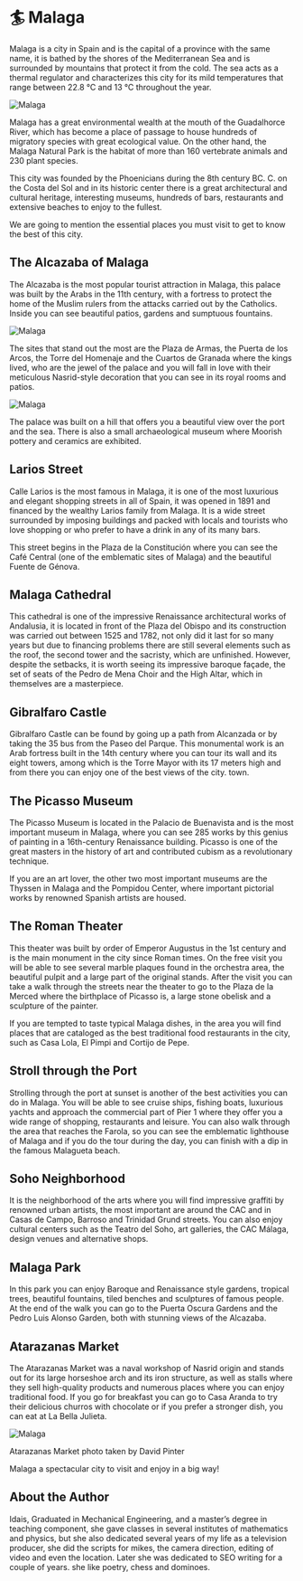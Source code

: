 # 🏄 Malaga

Malaga is a city in Spain and is the capital of a province with the same name, it is bathed by the shores of the Mediterranean Sea and is surrounded by mountains that protect it from the cold. The sea acts as a thermal regulator and characterizes this city for its mild temperatures that range between 22.8 °C and 13 °C throughout the year.

![Malaga](_static/images/malaga/malaga_1.jpg)

Malaga has a great environmental wealth at the mouth of the Guadalhorce River, which has become a place of passage to house hundreds of migratory species with great ecological value. On the other hand, the Malaga Natural Park is the habitat of more than 160 vertebrate animals and 230 plant species.

This city was founded by the Phoenicians during the 8th century BC. C. on the Costa del Sol and in its historic center there is a great architectural and cultural heritage, interesting museums, hundreds of bars, restaurants and extensive beaches to enjoy to the fullest.

We are going to mention the essential places you must visit to get to know the best of this city.

## The Alcazaba of Malaga

The Alcazaba is the most popular tourist attraction in Malaga, this palace was built by the Arabs in the 11th century, with a fortress to protect the home of the Muslim rulers from the attacks carried out by the Catholics. Inside you can see beautiful patios, gardens and sumptuous fountains.

![Malaga](_static/images/malaga/malaga_2.jpg)

The sites that stand out the most are the Plaza de Armas, the Puerta de los Arcos, the Torre del Homenaje and the Cuartos de Granada where the kings lived, who are the jewel of the palace and you will fall in love with their meticulous Nasrid-style decoration that you can see in its royal rooms and patios.

![Malaga](_static/images/malaga/malaga_3.jpg)

The palace was built on a hill that offers you a beautiful view over the port and the sea. There is also a small archaeological museum where Moorish pottery and ceramics are exhibited.

## Larios Street

Calle Larios is the most famous in Malaga, it is one of the most luxurious and elegant shopping streets in all of Spain, it was opened in 1891 and financed by the wealthy Larios family from Malaga. It is a wide street surrounded by imposing buildings and packed with locals and tourists who love shopping or who prefer to have a drink in any of its many bars.

This street begins in the Plaza de la Constitución where you can see the Café Central (one of the emblematic sites of Malaga) and the beautiful Fuente de Génova.

## Malaga Cathedral

This cathedral is one of the impressive Renaissance architectural works of Andalusia, it is located in front of the Plaza del Obispo and its construction was carried out between 1525 and 1782, not only did it last for so many years but due to financing problems there are still several elements such as the roof, the second tower and the sacristy, which are unfinished. However, despite the setbacks, it is worth seeing its impressive baroque façade, the set of seats of the Pedro de Mena Choir and the High Altar, which in themselves are a masterpiece.

## Gibralfaro Castle

Gibralfaro Castle can be found by going up a path from Alcanzada or by taking the 35 bus from the Paseo del Parque. This monumental work is an Arab fortress built in the 14th century where you can tour its wall and its eight towers, among which is the Torre Mayor with its 17 meters high and from there you can enjoy one of the best views of the city. town.

## The Picasso Museum

The Picasso Museum is located in the Palacio de Buenavista and is the most important museum in Malaga, where you can see 285 works by this genius of painting in a 16th-century Renaissance building. Picasso is one of the great masters in the history of art and contributed cubism as a revolutionary technique.

If you are an art lover, the other two most important museums are the Thyssen in Malaga and the Pompidou Center, where important pictorial works by renowned Spanish artists are housed.

## The Roman Theater

This theater was built by order of Emperor Augustus in the 1st century and is the main monument in the city since Roman times. On the free visit you will be able to see several marble plaques found in the orchestra area, the beautiful pulpit and a large part of the original stands. After the visit you can take a walk through the streets near the theater to go to the Plaza de la Merced where the birthplace of Picasso is, a large stone obelisk and a sculpture of the painter.

If you are tempted to taste typical Malaga dishes, in the area you will find places that are cataloged as the best traditional food restaurants in the city, such as Casa Lola, El Pimpi and Cortijo de Pepe.

## Stroll through the Port

Strolling through the port at sunset is another of the best activities you can do in Malaga. You will be able to see cruise ships, fishing boats, luxurious yachts and approach the commercial part of Pier 1 where they offer you a wide range of shopping, restaurants and leisure. You can also walk through the area that reaches the Farola, so you can see the emblematic lighthouse of Malaga and if you do the tour during the day, you can finish with a dip in the famous Malagueta beach.

## Soho Neighborhood

It is the neighborhood of the arts where you will find impressive graffiti by renowned urban artists, the most important are around the CAC and in Casas de Campo, Barroso and Trinidad Grund streets. You can also enjoy cultural centers such as the Teatro del Soho, art galleries, the CAC Málaga, design venues and alternative shops.

## Malaga Park

In this park you can enjoy Baroque and Renaissance style gardens, tropical trees, beautiful fountains, tiled benches and sculptures of famous people. At the end of the walk you can go to the Puerta Oscura Gardens and the Pedro Luis Alonso Garden, both with stunning views of the Alcazaba.

## Atarazanas Market

The Atarazanas Market was a naval workshop of Nasrid origin and stands out for its large horseshoe arch and its iron structure, as well as stalls where they sell high-quality products and numerous places where you can enjoy traditional food. If you go for breakfast you can go to Casa Aranda to try their delicious churros with chocolate or if you prefer a stronger dish, you can eat at La Bella Julieta.

![Malaga](_static/images/malaga/malaga_4.jpg)

Atarazanas Market photo taken by David Pinter

Malaga a spectacular city to visit and enjoy in a big way!

## About the Author

 Idais, Graduated in Mechanical Engineering, and a master’s degree in teaching component, she gave classes in several institutes of mathematics and physics, but she also dedicated several years of my life as a television producer, she did the scripts for mikes, the camera direction, editing of video and even the location. Later she was dedicated to SEO writing for a couple of years. she like poetry, chess and dominoes.
